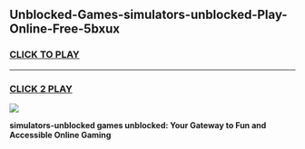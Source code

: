 
## Unblocked-Games-simulators-unblocked-Play-Online-Free-5bxux
<h3>
<a href="https://premium76.site?title=simulators-unblocked&ref=26A">CLICK TO PLAY</a></h3>
<hr>

<h3>
<a href="https://premium76.site?title=simulators-unblocked&ref=26A">CLICK 2 PLAY</a>
  
</h3>

<a href="https://premium76.site?title=simulators-unblocked&ref=26A"><img src="https://clearcache.store/games.png"></a>


**simulators-unblocked games unblocked: Your Gateway to Fun and Accessible Online Gaming**
